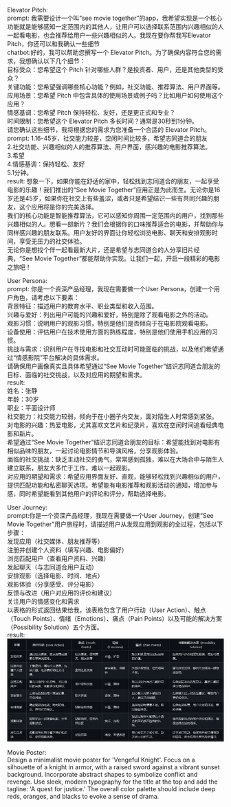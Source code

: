 Elevator Pitch:  
prompt: 我需要设计一个叫“see movie together”的app，我希望实现是一个核心功能就是能够感知一定范围内的其他人，让用户可以选择联系范围内兴趣相似的人一起看电影，也会推荐给用户一些兴趣相似的人。我现在要你帮我写Elevator Pitch，你还可以和我确认一些细节  
chatbot:好的，我可以帮助您撰写一个 Elevator Pitch。为了确保内容符合您的需求，我想确认以下几个细节：  
    目标受众：您希望这个 Pitch 针对哪些人群？是投资者、用户，还是其他类型的受众？  
    关键功能：您希望强调哪些核心功能？例如，社交功能、推荐算法、用户界面等。  
    应用场景：您希望 Pitch 中包含具体的使用场景或例子吗？比如用户如何使用这个应用？  
    情感基调：您希望 Pitch 保持轻松、友好，还是更正式和专业？  
    时间限制：您希望这个 Elevator Pitch 多长时间？通常是30秒到1分钟。  
    请您确认这些细节，我将根据您的需求为您准备一个合适的 Elevator Pitch。  
prompt: 1.16-45岁，社交能力较差，空闲时间比较多，希望志同道合的朋友  
        2.社交功能、兴趣相似的人的推荐算法、用户界面，感兴趣的电影推荐算法。  
        3.希望  
        4.情感基调：保持轻松、友好  
        5.1分钟。  
result: 想象一下，如果你能在舒适的家中，轻松找到志同道合的朋友，一起享受电影的乐趣！我们推出的“See Movie Together”应用正是为此而生。无论你是16岁还是45岁，如果你在社交上有些羞涩，或者只是希望结识一些有共同兴趣的朋友，这个应用将是你的完美选择。  
        我们的核心功能是智能推荐算法，它可以感知你周围一定范围内的用户，找到那些兴趣相似的人。想看一部新片？我们会根据你的口味推荐适合的电影，并帮助你与同样感兴趣的朋友联系。用户友好的界面让你轻松浏览电影、聊天和安排观影时间，享受无压力的社交体验。  
        无论你是想找个伴一起看最新大片，还是希望与志同道合的人分享旧片经典，“See Movie Together”都能帮助你实现。让我们一起，开启一段精彩的电影之旅吧！  
  
User Persona:  
prompt: 你是一个资深产品经理，我现在需要做一个User Persona，创建一个用户角色，请考虑以下要素：  
        背景特征：描述用户的教育水平、职业类型和收入范围。  
        兴趣与爱好：列出用户可能的兴趣和爱好，特别是除了观看电影之外的活动。  
        观影习惯：说明用户的观影习惯，特别是他们是否倾向于在电影院观看电影。  
        设备使用：评估用户在技术使用方面的熟练程度，特别是他们使用手机应用的习惯。  
        挑战与需求：识别用户在寻找电影和社交互动时可能面临的挑战，以及他们希望通过“情感影院”平台解决的具体需求。  
        请确保用户画像真实且具体希望通过“See Movie Together”结识志同道合朋友的目标、面临的社交挑战，以及对应用的期望和需求。  
result:  
    姓名：张静  
    年龄：30岁  
    职业：平面设计师  
    社交能力：社交能力较弱，倾向于在小圈子内交友，面对陌生人时常感到紧张。  
    对电影的兴趣：热爱电影，尤其喜欢文艺片和纪录片，喜欢在空闲时间追看经典电影和新片。  
    希望通过“See Movie Together”结识志同道合朋友的目标：希望能找到对电影有相似品味的朋友，一起讨论电影情节和导演风格，分享观影体验。  
    面临的社交挑战：缺乏主动社交的勇气，常常感到孤独，难以在大场合中与陌生人建立联系，朋友大多忙于工作，难以一起观影。  
    对应用的期望和需求：希望应用界面友好、直观，能够轻松找到兴趣相似的用户，提供匹配功能和私密聊天选项。希望能有电影推荐和观影活动的通知，增加参与感，同时希望能看到其他用户的评论和评分，帮助选择电影。  

User Journey:  
prompt:你是一个资深产品经理，我现在需要做一个User Journey，创建“See Movie Together”用户旅程时，请描述用户从发现应用到观影的全过程，包括以下步骤：  
    发现应用（社交媒体、朋友推荐等）  
    注册并创建个人资料（填写兴趣、电影偏好）  
    浏览匹配用户（查看用户资料、兴趣）    
    发起聊天（与志同道合用户互动）  
    安排观影（选择电影、时间、地点）  
    观影体验（分享感受、评分电影）  
    反馈与改进（用户对应用的评价和建议）  
    关注用户的情感变化和需求  
以表格的形式返回结果给我，该表格包含了用户行动（User Action）、触点（Touch Points）、情绪（Emotions）、痛点（Pain Points）以及可能的解决方案（Possibility Solution）五个方面。  
result:![img_1.png](img_1.png)  
  
Movie Poster:  
Design a minimalist movie poster for 'Vengeful Knight'. Focus on a silhouette of a knight in armor, with a raised sword against a vibrant sunset background. Incorporate abstract shapes to symbolize conflict and revenge. Use sleek, modern typography for the title at the top and add the tagline: 'A quest for justice.' The overall color palette should include deep reds, oranges, and blacks to evoke a sense of drama.
